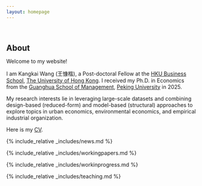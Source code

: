 ```yaml
---
layout: homepage
---
```


<h1 id="about-me"></h1>

<h2 style="margin: 60px 0px 10px;">About</h2>

Welcome to my website!

I am Kangkai Wang (王慷楷), a Post-doctoral Fellow at the [HKU Business School](https://www.hkubs.hku.hk/), [The University of Hong Kong](https://www.hku.hk/). I received my Ph.D. in Economics from the [Guanghua School of Management](https://en.gsm.pku.edu.cn/), [Peking University](https://english.pku.edu.cn/) in 2025. 

My research interests lie in leveraging large-scale datasets and combining design-based (reduced-form) and model-based (structural) approaches to explore topics in urban economics, environmental economics, and empirical industrial organization. 

Here is my [CV](https://www.dropbox.com/scl/fi/s89fvtt4gfvcvcanpgscl/CV_KangkaiWANG.pdf?rlkey=glfaq5osoi8eud20wcipr2fy7&st=ml08ww08&dl=0).


{% include_relative _includes/news.md %}

{% include_relative _includes/workingpapers.md %}

{% include_relative _includes/workinprogress.md %}

{% include_relative _includes/teaching.md %}
